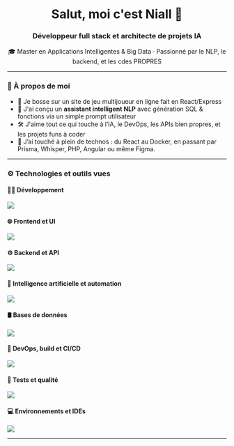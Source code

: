 <h1 align="center">Salut, moi c'est Niall 👋</h1>
<h3 align="center">Développeur full stack et architecte de projets IA</h3>

<p align="center">
  🎓 Master en Applications Intelligentes & Big Data · Passionné par le NLP, le backend, et les cdes PROPRES
</p>

---

### 🧠 À propos de moi

- 🔭 Je bosse sur un site de jeu multijoueur en ligne fait en React/Express
- 🤖 J'ai conçu un **assistant intelligent NLP** avec génération SQL & fonctions via un simple prompt utilisateur
- 🛠️ J'aime tout ce qui touche à l’IA, le DevOps, les APIs bien propres, et les projets funs à coder
- 💬 J’ai touché à plein de technos : du React au Docker, en passant par Prisma, Whisper, PHP, Angular ou même Figma.

---

### ⚙️ Technologies et outils vues

#### 🧑‍💻 Développement
<p align="left">
  <img src="https://skillicons.dev/icons?i=ts,js,python,java,electron,php,perl,cs,scala,bash&theme=light" />
</p>

#### 🌐 Frontend et UI
<p align="left">
  <img src="https://skillicons.dev/icons?i=react,angular,vue,html,css,sass,materialui,figma&theme=light" />
</p>

#### ⚙️ Backend et API
<p align="left">
  <img src="https://skillicons.dev/icons?i=nodejs,express,nestjs,symfony,django,fastapi,flask,graphql,prisma,redis&theme=light" />
</p>

#### 🧠 Intelligence artificielle et automation
<p align="left">
  <img src="https://skillicons.dev/icons?i=pytorch,selenium,tensorflow&theme=light" />
</p>

#### 🛢️ Bases de données
<p align="left">
  <img src="https://skillicons.dev/icons?i=mysql,sqlite,mongodb,postgres&theme=light" />
</p>

#### 🐳 DevOps, build et CI/CD
<p align="left">
  <img src="https://skillicons.dev/icons?i=docker,nginx,webpack,npm,yarn,maven,vite,git,github,gitlab&theme=light" />
</p>

#### 🧪 Tests et qualité
<p align="left">
  <img src="https://skillicons.dev/icons?i=postman,jest&theme=light" />
</p>

#### 💻 Environnements et IDEs
<p align="left">
  <img src="https://skillicons.dev/icons?i=vscode,visualstudio,androidstudio,idea,eclipse,debian,windows,linux,kali,powershell&theme=light" />
</p>

<!-- #### 🌐 Divers
<p align="left">
  <img src="https://skillicons.dev/icons?i=stackoverflow,discord,gmail,codepen,ps&theme=light" />
</p> -->

---
